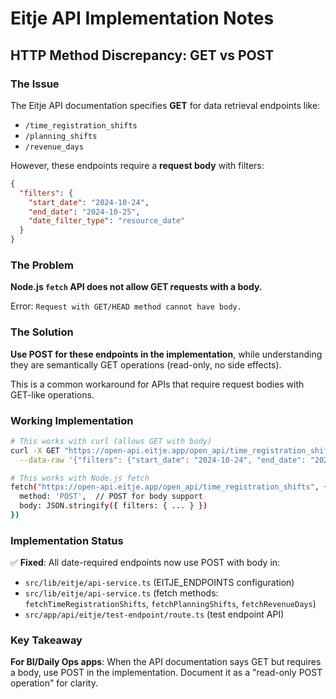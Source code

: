 # Eitje API Implementation Notes

## HTTP Method Discrepancy: GET vs POST

### The Issue

The Eitje API documentation specifies **GET** for data retrieval endpoints like:
- `/time_registration_shifts`
- `/planning_shifts`
- `/revenue_days`

However, these endpoints require a **request body** with filters:
```json
{
  "filters": {
    "start_date": "2024-10-24",
    "end_date": "2024-10-25",
    "date_filter_type": "resource_date"
  }
}
```

### The Problem

**Node.js `fetch` API does not allow GET requests with a body.**

Error: `Request with GET/HEAD method cannot have body.`

### The Solution

**Use POST for these endpoints in the implementation**, while understanding they are semantically GET operations (read-only, no side effects).

This is a common workaround for APIs that require request bodies with GET-like operations.

### Working Implementation

```bash
# This works with curl (allows GET with body)
curl -X GET "https://open-api.eitje.app/open_api/time_registration_shifts" \
  --data-raw '{"filters": {"start_date": "2024-10-24", "end_date": "2024-10-25", "date_filter_type": "resource_date"}}'

# This works with Node.js fetch
fetch("https://open-api.eitje.app/open_api/time_registration_shifts", {
  method: 'POST',  // POST for body support
  body: JSON.stringify({ filters: { ... } })
})
```

### Implementation Status

✅ **Fixed**: All date-required endpoints now use POST with body in:
- `src/lib/eitje/api-service.ts` (EITJE_ENDPOINTS configuration)
- `src/lib/eitje/api-service.ts` (fetch methods: `fetchTimeRegistrationShifts`, `fetchPlanningShifts`, `fetchRevenueDays`)
- `src/app/api/eitje/test-endpoint/route.ts` (test endpoint API)

### Key Takeaway

**For BI/Daily Ops apps**: When the API documentation says GET but requires a body, use POST in the implementation. Document it as a "read-only POST operation" for clarity.


